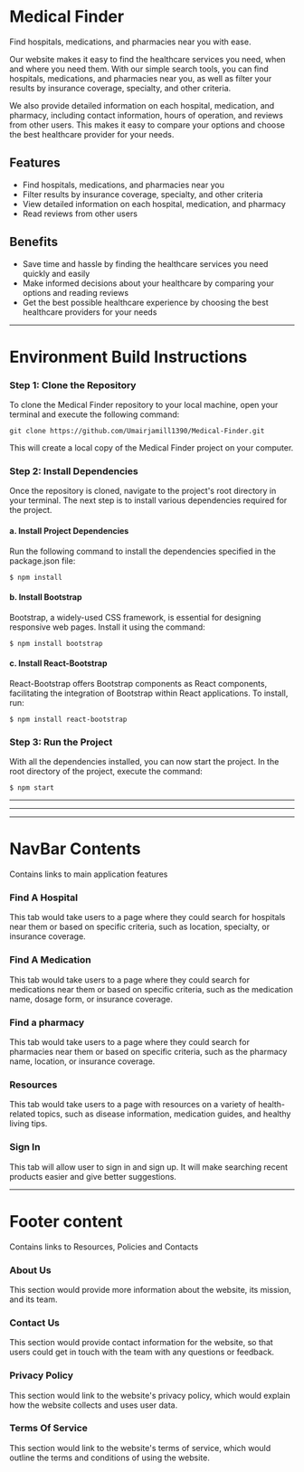 # Medical Finder

Find hospitals, medications, and pharmacies near you with ease.

Our website makes it easy to find the healthcare services you need, when and where you need them. With our simple search tools, you can find hospitals, medications, and pharmacies near you, as well as filter your results by insurance coverage, specialty, and other criteria.

We also provide detailed information on each hospital, medication, and pharmacy, including contact information, hours of operation, and reviews from other users. This makes it easy to compare your options and choose the best healthcare provider for your needs.

## Features

- Find hospitals, medications, and pharmacies near you
- Filter results by insurance coverage, specialty, and other criteria
- View detailed information on each hospital, medication, and pharmacy
- Read reviews from other users

## Benefits

- Save time and hassle by finding the healthcare services you need quickly and easily
- Make informed decisions about your healthcare by comparing your options and reading reviews
- Get the best possible healthcare experience by choosing the best healthcare providers for your needs

---

# Environment Build Instructions

### Step 1: Clone the Repository
To clone the Medical Finder repository to your local machine, open your terminal and execute the following command:

  ```shell
  git clone https://github.com/Umairjamill1390/Medical-Finder.git
  ``` 

This will create a local copy of the Medical Finder project on your computer.

### Step 2: Install Dependencies
Once the repository is cloned, navigate to the project's root directory in your terminal. The next step is to install various dependencies required for the project.

#### a. Install Project Dependencies
Run the following command to install the dependencies specified in the package.json file:

  ```shell
  $ npm install
  ```

#### b. Install Bootstrap
Bootstrap, a widely-used CSS framework, is essential for designing responsive web pages. Install it using the command:

  ```shell
  $ npm install bootstrap
  ```

#### c. Install React-Bootstrap
React-Bootstrap offers Bootstrap components as React components, facilitating the integration of Bootstrap within React applications. To install, run:

  ```shell
  $ npm install react-bootstrap
  ```

### Step 3: Run the Project
With all the dependencies installed, you can now start the project. In the root directory of the project, execute the command:

  ```shell
  $ npm start
  ```

---
---
---
# NavBar Contents 

Contains links to main application features

### Find A Hospital

This tab would take users to a page where they could search for hospitals near them or based on specific criteria, such as location, specialty, or insurance coverage.

### Find A Medication

This tab would take users to a page where they could search for medications near them or based on specific criteria, such as the medication name, dosage form, or insurance coverage.

### Find a pharmacy

This tab would take users to a page where they could search for pharmacies near them or based on specific criteria, such as the pharmacy name, location, or insurance coverage.

### Resources

This tab would take users to a page with resources on a variety of health-related topics, such as disease information, medication guides, and healthy living tips.

### Sign In

This tab will allow user to sign in and sign up. It will make searching recent products easier and give better suggestions. 

---

# Footer content

Contains links to Resources, Policies and Contacts

### About Us

This section would provide more information about the website, its mission, and its team.

### Contact Us

This section would provide contact information for the website, so that users could get in touch with the team with any questions or feedback.

### Privacy Policy

This section would link to the website's privacy policy, which would explain how the website collects and uses user data.

### Terms Of Service 

This section would link to the website's terms of service, which would outline the terms and conditions of using the website.
